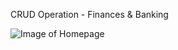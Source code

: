 CRUD Operation - Finances & Banking

![Image of Homepage](https://raw.githubusercontent.com/abheeeenav/CRUD_Banking/master/newaccount/templates/mockups/Screenshot%202021-05-03%20at%2012.12.36%20PM.png)

